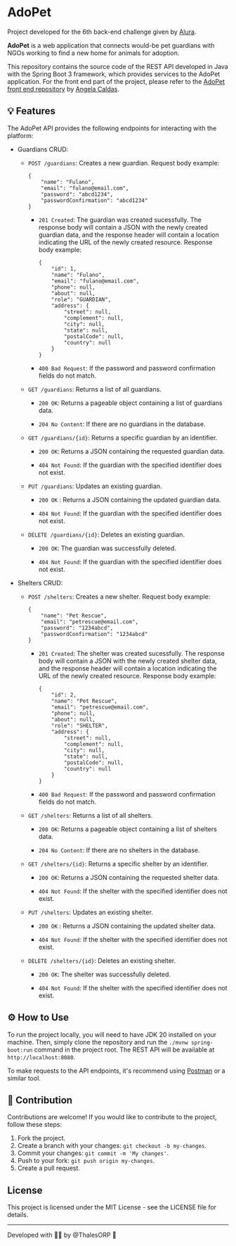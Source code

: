 # AdoPet

Project developed for the 6th back-end challenge given by [Alura](https://www.alura.com.br/challenges/back-end-6).

**AdoPet** is a web application that connects would-be pet guardians with NGOs working to find a new home for animals for adoption.

This repository contains the source code of the REST API developed in Java with the Spring Boot 3 framework, which provides services to the AdoPet application. For the front end part of the project, please refer to the [AdoPet front end repository](https://github.com/sucodelarangela/adopet) by [Angela Caldas](https://github.com/sucodelarangela).


## 💡 Features

The AdoPet API provides the following endpoints for interacting with the platform:

- Guardians CRUD:

    - `POST /guardians`: Creates a new guardian. Request body example:

        ```
        {
            "name": "Fulano",
            "email": "fulano@email.com",
            "password": "abcd1234",
            "passwordConfirmation": "abcd1234"
        }
        ```

        - `201 Created`: The guardian was created sucessfully. The response body will contain a JSON with the newly created guardian data, and the response header will contain a location indicating the URL of the newly created resource. Response body example:

            ```
            {
                "id": 1,
                "name": "Fulano",
                "email": "fulano@email.com",
                "phone": null,
                "about": null,
                "role": "GUARDIAN",
                "address": {
                    "street": null,
                    "complement": null,
                    "city": null,
                    "state": null,
                    "postalCode": null,
                    "country": null
                }
            }
            ```

        - `400 Bad Request`: If the password and password confirmation fields do not match.

    - `GET /guardians`: Returns a list of all guardians.

        - `200 OK`: Returns a pageable object containing a list of guardians data.

        - `204 No Content`: If there are no guardians in the database.

    - `GET /guardians/{id}`: Returns a specific guardian by an identifier.

        - `200 OK`: Returns a JSON containing the requested guardian data.

        - `404 Not Found`: If the guardian with the specified identifier does not exist.

    - `PUT /guardians`: Updates an existing guardian.

        - `200 OK` : Returns a JSON containing the updated guardian data.

        - `404 Not Found`: If the guardian with the specified identifier does not exist.

    - `DELETE /guardians/{id}`: Deletes an existing guardian.

        - `200 OK`: The guardian was successfully deleted.

        - `404 Not Found`: If the guardian with the specified identifier does not exist.

- Shelters CRUD:

    - `POST /shelters`: Creates a new shelter. Request body example:

        ```
        {
            "name": "Pet Rescue",
            "email": "petrescue@email.com",
            "password": "1234abcd",
            "passwordConfirmation": "1234abcd"
        }
        ```

        - `201 Created`: The shelter was created sucessfully. The response body will contain a JSON with the newly created shelter data, and the response header will contain a location indicating the URL of the newly created resource. Response body example:

            ```
            {
                "id": 2,
                "name": "Pet Rescue",
                "email": "petrescue@email.com",
                "phone": null,
                "about": null,
                "role": "SHELTER",
                "address": {
                    "street": null,
                    "complement": null,
                    "city": null,
                    "state": null,
                    "postalCode": null,
                    "country": null
                }
            }
            ```

        - `400 Bad Request`: If the password and password confirmation fields do not match.

    - `GET /shelters`: Returns a list of all shelters.

        - `200 OK`: Returns a pageable object containing a list of shelters data.

        - `204 No Content`: If there are no shelters in the database.

    - `GET /shelters/{id}`: Returns a specific shelter by an identifier.

        - `200 OK`: Returns a JSON containing the requested shelter data.

        - `404 Not Found`: If the shelter with the specified identifier does not exist.

    - `PUT /shelters`: Updates an existing shelter.

        - `200 OK` : Returns a JSON containing the updated shelter data.

        - `404 Not Found`: If the shelter with the specified identifier does not exist.

    - `DELETE /shelters/{id}`: Deletes an existing shelter.

        - `200 OK`: The shelter was successfully deleted.

        - `404 Not Found`: If the shelter with the specified identifier does not exist.


## ⚙️ How to Use

To run the project locally, you will need to have JDK 20 installed on your machine. Then, simply clone the repository and run the `./mvnw spring-boot:run` command in the project root. The REST API will be available at `http://localhost:8080`.

To make requests to the API endpoints, it's recommend using [Postman](https://www.postman.com/) or a similar tool.


## 🐛 Contribution

Contributions are welcome! If you would like to contribute to the project, follow these steps:

1. Fork the project.
2. Create a branch with your changes: `git checkout -b my-changes`.
3. Commit your changes: `git commit -m 'My changes'`.
4. Push to your fork: `git push origin my-changes`.
5. Create a pull request.


## License

This project is licensed under the MIT License - see the LICENSE file for details.

---

Developed with 🫰🏽 by @ThalesORP 🦕
